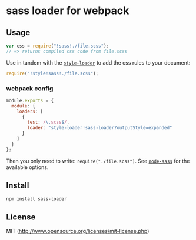 # sass loader for webpack


## Usage

``` javascript
var css = require("!sass!./file.scss");
// => returns compiled css code from file.scss
```

Use in tandem with the [`style-loader`](https://github.com/webpack/style-loader) to add the css rules to your document:

``` javascript
require("!style!sass!./file.scss");
```

### webpack config

``` javascript
module.exports = {
  module: {
    loaders: [
      {
        test: /\.scss$/,
        loader: "style-loader!sass-loader?outputStyle=expanded"
      }
    ]
  }
};
```

Then you only need to write: `require("./file.scss")`. See [`node-sass`](https://github.com/andrew/node-sass) for the available options.

## Install

`npm install sass-loader`

## License

MIT (http://www.opensource.org/licenses/mit-license.php)
